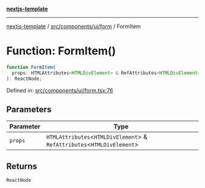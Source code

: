 [**nextjs-template**](README.md)

---

[nextjs-template](README.md) / [src/components/ui/form](src.components.ui.form.md) / FormItem

# Function: FormItem()

```ts
function FormItem(
  props: HTMLAttributes<HTMLDivElement> & RefAttributes<HTMLDivElement>,
): ReactNode;
```

Defined in: [src/components/ui/form.tsx:76](https://github.com/mariolim96/Easy-Check-In/blob/e840a4393cceae48bed5204292fc61d73f9f5dbb/src/components/ui/form.tsx#L76)

## Parameters

| Parameter | Type                                                                       |
| --------- | -------------------------------------------------------------------------- |
| `props`   | `HTMLAttributes`\<`HTMLDivElement`\> & `RefAttributes`\<`HTMLDivElement`\> |

## Returns

`ReactNode`
